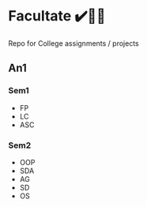 # Facultate ✔️✍🏻
Repo for College assignments / projects
## An1
### Sem1
- FP
- LC
- ASC
### Sem2
- OOP
- SDA
- AG
- SD
- OS
